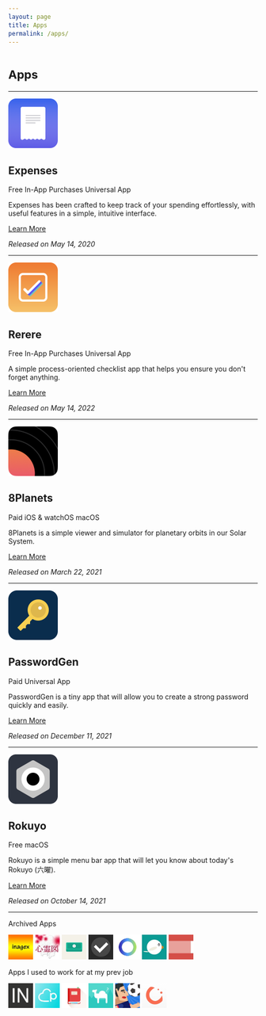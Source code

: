 ```yaml
---
layout: page
title: Apps
permalink: /apps/
---
```


<h1><small>Apps</small></h1>

<hr>

<div>
    <img src="../assets/expenses.png" width="100" height="100">
    <h2>Expenses</h2>
    <div>
        <span class="badge badge-pill">Free</span>
        <span class="badge badge-pill">In-App Purchases</span>
        <span class="badge badge-pill">Universal App</span>
    </div>
    <p>Expenses has been crafted to keep track of your spending effortlessly, with useful features in a simple, intuitive interface.</p>
    <p><a href="{{ site.links.expenses }}" target="_blank">Learn More <i class="bi bi-arrow-up-right-square"></i></a></p>
    <p class="text-muted"><i>Released on May 14, 2020</i></p>
</div>

<hr>

<div>
    <img src="../assets/rerere.png" width="100" height="100">
    <h2>Rerere</h2>
    <div>
        <span class="badge badge-pill">Free</span>
        <span class="badge badge-pill">In-App Purchases</span>
        <span class="badge badge-pill">Universal App</span>
    </div>
    <p>A simple process-oriented checklist app that helps you ensure you don't forget anything.</p>
    <p><a href="/rerere/">Learn More <i class="bi bi-chevron-right"></i></a></p>
    <p class="text-muted"><i>Released on May 14, 2022</i></p>
</div>

<hr>

<div>
    <img src="../assets/8planets.png" width="100" height="100">
    <h2>8Planets</h2>
    <div>
        <span class="badge badge-pill">Paid</span>
        <span class="badge badge-pill">iOS & watchOS</span>
        <span class="badge badge-pill"></span>
        <span class="badge badge-pill">macOS</span>
    </div>
    <p>8Planets is a simple viewer and simulator for planetary orbits in our Solar System.</p>
    <p><a href="{{ site.links.eightplanets }}" target="_blank">Learn More <i class="bi bi-arrow-up-right-square"></i></a></p>
    <p class="text-muted"><i>Released on March 22, 2021</i></p>
</div>

<hr>

<div>
    <img src="../assets/passwordgen.png" width="100" height="100">
    <h2>PasswordGen</h2>
    <div>
        <span class="badge badge-pill">Paid</span>
        <span class="badge badge-pill">Universal App</span>
    </div>
    <p>PasswordGen is a tiny app that will allow you to create a strong password quickly and easily.</p>
    <p><a href="/passwordgen/">Learn More <i class="bi bi-chevron-right"></i></a></p>
    <p class="text-muted"><i>Released on December 11, 2021</i></p>
</div>

<hr>

<div>
    <img src="../assets/rokuyo.png" width="100" height="100">
    <h2>Rokuyo</h2>
    <div>
        <span class="badge badge-pill">Free</span>
        <span class="badge badge-pill">macOS</span>
    </div>
    <p>Rokuyo is a simple menu bar app that will let you know about today's Rokuyo (六曜).</p>
    <p><a href="/rokuyo/">Learn More <i class="bi bi-chevron-right"></i></a></p>
    <p class="text-muted"><i>Released on October 14, 2021</i></p>
</div>

<hr>

<p>Archived Apps</p>

<div class="old-apps">
    <img src="../assets/old-app-icons/inagex.jpg" width="50" height="50">
    <img src="../assets/old-app-icons/shinreizu.jpg" width="50" height="50">
    <img src="../assets/old-app-icons/fastzaim.jpg" width="50" height="50">
    <img src="../assets/old-app-icons/taskey.jpg" width="50" height="50">
    <img src="../assets/old-app-icons/motivation.jpg" width="50" height="50">
    <img src="../assets/old-app-icons/esafeed.jpg" width="50" height="50">
    <img src="../assets/old-app-icons/kigen.jpg" width="50" height="50">
</div>

<p>Apps I used to work for at my prev job</p>

<div class="old-apps">
    <img src="../assets/old-app-icons/india-note.jpg" width="50" height="50">
    <img src="../assets/old-app-icons/pairs.jpg" width="50" height="50">
    <img src="../assets/old-app-icons/couples.jpg" width="50" height="50">
    <img src="../assets/old-app-icons/melpy.jpg" width="50" height="50">
    <img src="../assets/old-app-icons/sanpojista.jpg" width="50" height="50">
    <img src="../assets/old-app-icons/kencom.jpg" width="50" height="50">
</div>